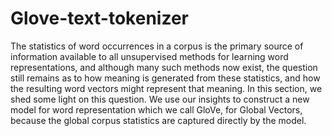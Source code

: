 # Glove-text-tokenizer

The statistics of word occurrences in a corpus is the primary source of information available to all unsupervised methods for learning word representations, and although many such methods now exist, the question still remains as to how meaning
is generated from these statistics, and how the resulting word vectors might represent that meaning. In this section, we shed some light on this question. We use our insights to construct a new model for word representation which we call GloVe, for
Global Vectors, because the global corpus statistics are captured directly by the model.
